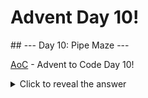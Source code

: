 # Advent Day 10!

## --- Day 10: Pipe Maze ---

[AoC] - Advent to Code Day 10!

<details>
  <summary>Click to reveal the answer</summary>
    
</details>

[//]: # "These are reference links used in the body of this note and get stripped out when the markdown processor does its job. There is no need to format nicely because it shouldn't be seen. Thanks SO - http://stackoverflow.com/questions/4823468/store-comments-in-markdown-syntax"
[AoC]: https://adventofcode.com/2023/day/10
